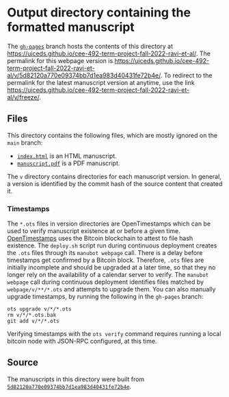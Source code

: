# Output directory containing the formatted manuscript

The [`gh-pages`](https://github.com/uiceds/cee-492-term-project-fall-2022-ravi-et-al/tree/gh-pages) branch hosts the contents of this directory at <https://uiceds.github.io/cee-492-term-project-fall-2022-ravi-et-al/>.
The permalink for this webpage version is <https://uiceds.github.io/cee-492-term-project-fall-2022-ravi-et-al/v/5d82120a770e09374bb7d1ea983d40431fe72b4e/>.
To redirect to the permalink for the latest manuscript version at anytime, use the link <https://uiceds.github.io/cee-492-term-project-fall-2022-ravi-et-al/v/freeze/>.

## Files

This directory contains the following files, which are mostly ignored on the `main` branch:

+ [`index.html`](index.html) is an HTML manuscript.
+ [`manuscript.pdf`](manuscript.pdf) is a PDF manuscript.

The `v` directory contains directories for each manuscript version.
In general, a version is identified by the commit hash of the source content that created it.

### Timestamps

The `*.ots` files in version directories are OpenTimestamps which can be used to verify manuscript existence at or before a given time.
[OpenTimestamps](https://opentimestamps.org/) uses the Bitcoin blockchain to attest to file hash existence.
The `deploy.sh` script run during continuous deployment creates the `.ots` files through its `manubot webpage` call.
There is a delay before timestamps get confirmed by a Bitcoin block.
Therefore, `.ots` files are initially incomplete and should be upgraded at a later time, so that they no longer rely on the availability of a calendar server to verify.
The `manubot webpage` call during continuous deployment identifies files matched by `webpage/v/**/*.ots` and attempts to upgrade them.
You can also manually upgrade timestamps, by running the following in the `gh-pages` branch:

```shell
ots upgrade v/*/*.ots
rm v/*/*.ots.bak
git add v/*/*.ots
```

Verifying timestamps with the `ots verify` command requires running a local bitcoin node with JSON-RPC configured, at this time.

## Source

The manuscripts in this directory were built from
[`5d82120a770e09374bb7d1ea983d40431fe72b4e`](https://github.com/uiceds/cee-492-term-project-fall-2022-ravi-et-al/commit/5d82120a770e09374bb7d1ea983d40431fe72b4e).
